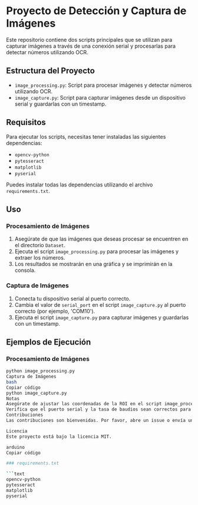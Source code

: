 # Proyecto de Detección y Captura de Imágenes

Este repositorio contiene dos scripts principales que se utilizan para capturar imágenes a través de una conexión serial y procesarlas para detectar números utilizando OCR.

## Estructura del Proyecto

- `image_processing.py`: Script para procesar imágenes y detectar números utilizando OCR.
- `image_capture.py`: Script para capturar imágenes desde un dispositivo serial y guardarlas con un timestamp.

## Requisitos

Para ejecutar los scripts, necesitas tener instaladas las siguientes dependencias:

- `opencv-python`
- `pytesseract`
- `matplotlib`
- `pyserial`

Puedes instalar todas las dependencias utilizando el archivo `requirements.txt`.

## Uso

### Procesamiento de Imágenes

1. Asegúrate de que las imágenes que deseas procesar se encuentren en el directorio `Dataset`.
2. Ejecuta el script `image_processing.py` para procesar las imágenes y extraer los números.
3. Los resultados se mostrarán en una gráfica y se imprimirán en la consola.

### Captura de Imágenes

1. Conecta tu dispositivo serial al puerto correcto.
2. Cambia el valor de `serial_port` en el script `image_capture.py` al puerto correcto (por ejemplo, 'COM10').
3. Ejecuta el script `image_capture.py` para capturar imágenes y guardarlas con un timestamp.

## Ejemplos de Ejecución

### Procesamiento de Imágenes

```bash
python image_processing.py
Captura de Imágenes
bash
Copiar código
python image_capture.py
Notas
Asegúrate de ajustar las coordenadas de la ROI en el script image_processing.py según sea necesario para tu caso específico.
Verifica que el puerto serial y la tasa de baudios sean correctos para tu dispositivo antes de ejecutar image_capture.py.
Contribuciones
Las contribuciones son bienvenidas. Por favor, abre un issue o envía un pull request para cualquier mejora o corrección.

Licencia
Este proyecto está bajo la licencia MIT.

arduino
Copiar código

### requirements.txt

```text
opencv-python
pytesseract
matplotlib
pyserial